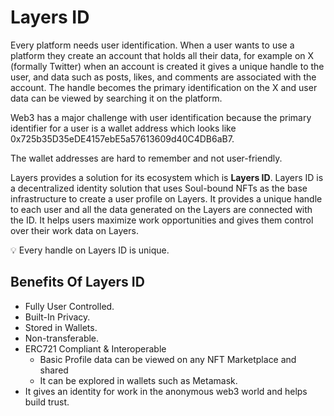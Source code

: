 # Layers ID

Every platform needs user identification. When a user wants to use a platform they create an account that holds all their data, for example on X (formally Twitter) when an account is created it gives a unique handle to the user, and data such as posts, likes, and comments are associated with the account. The handle becomes the primary identification on the X and user data can be viewed by searching it on the platform.

Web3 has a major challenge with user identification because the primary identifier for a user is a wallet address which looks like 0x725b35D35eDE4157ebE5a57613609d40C4DB6aB7.

The wallet addresses are hard to remember and not user-friendly. 

Layers provides a solution for its ecosystem which is **Layers ID**. Layers ID is a decentralized identity solution that uses Soul-bound NFTs as the base infrastructure to create a user profile on Layers. It provides a unique handle to each user and all the data generated on the Layers are connected with the ID. It helps users maximize work opportunities and gives them control over their work data on Layers.

<aside>
💡 Every handle on Layers ID is unique.

</aside>

## Benefits Of Layers ID

- Fully User Controlled.
- Built-In Privacy.
- Stored in Wallets.
- Non-transferable.
- ERC721 Compliant & Interoperable
    - Basic Profile data can be viewed on any NFT Marketplace and shared
    - It can be explored in wallets such as Metamask.
- It gives an identity for work in the anonymous web3 world and helps build trust.